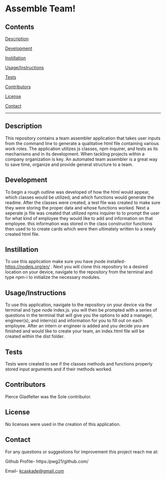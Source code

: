 # Assemble Team!  

## Contents  
[Description](#Description) 
 
[Development](#Development) 

[Instillation](#Instillation)

[Usage/Instructions](#Usage/Instructions)

[Tests](#Tests)

[Contributors](#Contributors)

[License](#License)

[Contact](#Contact)


*  *  *  *  *

## Description
This repository contains a team assembler application that takes user inputs from the command line to generate a qualitative html file containing various work roles. The application utilizes js classes, npm inquirer, and tests as its mechanisms and in its development. When tackling projects within a company organization is key. An automated team assembler is a great way to save time, organize and provide general structure to a team.



## Development
To begin a rough outline was developed of how the html would appear, which classes would be utilized, and which functions would generate the readme. After the classes were created, a test file was created to make sure they were storing the proper data and whose functions worked. Next a seperate js file was created that utilized npms inquirer to to prompt the user for what kind of employee they would like to add and information on that employee. this information was stored in the class constructor functions then used to to create cards which were then ultimately written to a newly created html file.


## Instillation
To use this application make sure you have jnode installed- https://nodejs.org/en/ . Next you will clone this repository to a desired location on your device, navigate to the repository from the terminal and type npm-i to initialize the necessary modules.

## Usage/Instructions
To use this application, navigate to the repository on your device via the terminal and type node index.js. you will then be prompted with a series of questions in the terminal that will give you the options to add a manager, engineer(s), and intern(s) and information for you to fill out on each employee. After an intern or engineer is added and you decide you are  finished and would like to create your team, an index.html file will be created within the dist folder.


## Tests
Tests were created to see if the classes methods and functions properly stored input arguments and if their methods worked.


## Contributors
Pierce Gladfelter was the Sole contributor.



## License
No licenses were used in the creation of this application.



## Contact
For any questions or suggestions for improvement this project reach me at: 

Github Profile-  https:/pwg21/github.com/ 

Email- kcaskade@gmail.com

